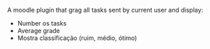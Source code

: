 A moodle plugin that grag all tasks sent by current user and display:

- Number os tasks
- Average grade
- Mostra classificação (ruim, médio, ótimo)
